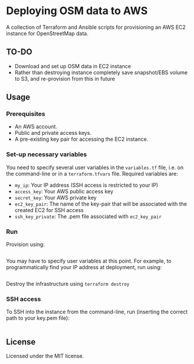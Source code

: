 # Deploying OSM data to AWS

A collection of Terraform and Ansible scripts for provisioning an AWS EC2 instance for OpenStreetMap data.

## TO-DO
- Download and set up OSM data in EC2 instance
- Rather than destroying instance completely save snapshot/EBS volume to S3, and re-provision from this in future

## Usage

### Prerequisites

- An AWS account.
- Public and private access keys.
- A pre-existing key pair for accessing the EC2 instance.

### Set-up necessary variables

You need to specify several user variables in the `variables.tf` file, i.e. on the command-line or in a `terraform.tfvars` file. Required variables are:

- `my_ip`: Your IP address (SSH access is restricted to your IP)
- `access_key`: Your AWS public access key
- `secret_key`: Your AWS private key
- `ec2_key_pair`: The name of the key-pair that will be associated with the created EC2 for SSH access
- `ssh_key_private`: The .pem file associated with `ec2_key_pair`

### Run

Provision using:

```terraform apply
```

You may have to specify user variables at this point. For example, to programmatically find your IP address at deployment, run using:

```terraform apply -var "my_ip=$(dig +short myip.opendns.com @resolver1.opendns.com)"
```

Destroy the infrastructure using `terraform destroy`

### SSH access

To SSH into the instance from the command-line, run (inserting the correct path to your key.pem file):

```ssh -i /path/to/your-key.pem ubuntu@ec2-$(cat inventory | sed 's/\./-/g').compute-1.amazonaws.com
```

## License

Licensed under the MIT license.
